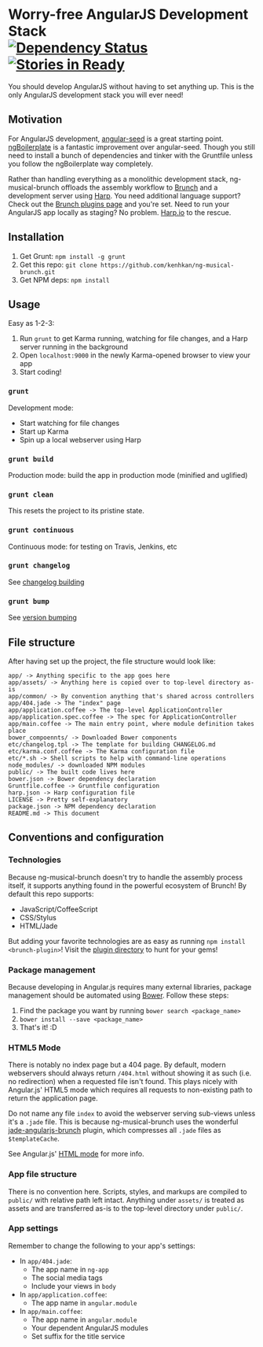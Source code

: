 # Worry-free AngularJS Development Stack <br/>[![Dependency Status](https://david-dm.org/kenhkan/ng-musical-brunch.png)](https://david-dm.org/kenhkan/ng-musical-brunch) [![Stories in Ready](https://badge.waffle.io/kenhkan/ng-musical-brunch.png)](http://waffle.io/kenhkan/ng-musical-brunch)

You should develop AngularJS without having to set anything up. This is the
only AngularJS development stack you will ever need!


## Motivation

For AngularJS development,
[angular-seed](https://github.com/angular/angular-seed) is a great starting
point. [ngBoilerplate](https://github.com/ngbp/ng-boilerplate) is a fantastic
improvement over angular-seed. Though you still need to install a bunch of
dependencies and tinker with the Gruntfile unless you follow the ngBoilerplate
way completely.

Rather than handling everything as a monolithic development stack,
ng-musical-brunch offloads the assembly workflow to [Brunch](http://brunch.io/)
and a development server using [Harp](http://harpjs.com/). You need additional
language support? Check out the [Brunch plugins
page](https://github.com/brunch/brunch/wiki/Plugins) and you're set. Need to
run your AngularJS app locally as staging? No problem.
[Harp.io](https://www.harp.io/docs/platform/collaborators) to the rescue.


## Installation

1. Get Grunt: `npm install -g grunt`
2. Get this repo: `git clone https://github.com/kenhkan/ng-musical-brunch.git`
3. Get NPM deps: `npm install`


## Usage

Easy as 1-2-3:

1. Run `grunt` to get Karma running, watching for file changes, and a Harp
   server running in the background
2. Open `localhost:9000` in the newly Karma-opened browser to view your app
3. Start coding!

### `grunt`

Development mode:

* Start watching for file changes
* Start up Karma
* Spin up a local webserver using Harp

### `grunt build`

Production mode: build the app in production mode (minified and uglified)

### `grunt clean`

This resets the project to its pristine state.

### `grunt continuous`

Continuous mode: for testing on Travis, Jenkins, etc

### `grunt changelog`

See [changelog building](https://github.com/btford/grunt-conventional-changelog)

### `grunt bump`

See [version bumping](https://github.com/vojtajina/grunt-bump)


## File structure

After having set up the project, the file structure would look like:

    app/ -> Anything specific to the app goes here
    app/assets/ -> Anything here is copied over to top-level directory as-is
    app/common/ -> By convention anything that's shared across controllers
    app/404.jade -> The "index" page
    app/application.coffee -> The top-level ApplicationController
    app/application.spec.coffee -> The spec for ApplicationController
    app/main.coffee -> The main entry point, where module definition takes place
    bower_compoennts/ -> Downloaded Bower components
    etc/changelog.tpl -> The template for building CHANGELOG.md
    etc/karma.conf.coffee -> The Karma configuration file
    etc/*.sh -> Shell scripts to help with command-line operations
    node_modules/ -> downloaded NPM modules
    public/ -> The built code lives here
    bower.json -> Bower dependency declaration
    Gruntfile.coffee -> Gruntfile configuration
    harp.json -> Harp configuration file
    LICENSE -> Pretty self-explanatory
    package.json -> NPM dependency declaration
    README.md -> This document


## Conventions and configuration

### Technologies

Because ng-musical-brunch doesn't try to handle the assembly process itself, it
supports anything found in the powerful ecosystem of Brunch! By default this
repo supports:

* JavaScript/CoffeeScript
* CSS/Stylus
* HTML/Jade

But adding your favorite technologies are as easy as running `npm install
<brunch-plugin>`! Visit the [plugin
directory](https://github.com/brunch/brunch/wiki/Plugins) to hunt for your gems!

### Package management

Because developing in Angular.js requires many external libraries, package
management should be automated using [Bower](http://bower.io/). Follow these
steps:

1. Find the package you want by running `bower search <package_name>`
2. `bower install --save <package_name>`
3. That's it! :D

### HTML5 Mode

There is notably no index page but a 404 page. By default, modern webservers
should always return `/404.html` without showing it as such (i.e. no
redirection) when a requested file isn't found. This plays nicely with
Angular.js' HTML5 mode which requires all requests to non-existing path to
return the application page.

Do not name any file `index` to avoid the webserver serving sub-views unless
it's a `.jade` file. This is because ng-musical-brunch uses the wonderful
[jade-angularjs-brunch](https://github.com/GulinSS/jade-angularjs-brunch)
plugin, which compresses all `.jade` files as `$templateCache`.

See Angular.js' [HTML
mode](http://docs.angularjs.org/guide/dev_guide.services.$location) for more
info.

### App file structure

There is no convention here. Scripts, styles, and markups are compiled to
`public/` with relative path left intact. Anything under `assets/` is treated
as assets and are transferred as-is to the top-level directory under `public/`.

### App settings

Remember to change the following to your app's settings:

* In `app/404.jade`:
  * The app name in `ng-app`
  * The social media tags
  * Include your views in `body`
* In `app/application.coffee`:
  * The app name in `angular.module`
* In `app/main.coffee`:
  * The app name in `angular.module`
  * Your dependent AngularJS modules
  * Set suffix for the title service
